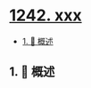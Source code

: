 # [1242. xxx](https://github.com/Tdahuyou/TNotes.leetcode/tree/main/notes/1242.%20xxx)

<!-- region:toc -->

- [1. 📝 概述](#1--概述)

<!-- endregion:toc -->

## 1. 📝 概述
